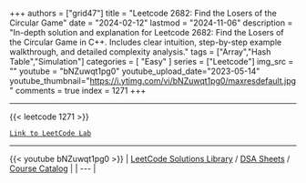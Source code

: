 
+++
authors = ["grid47"]
title = "Leetcode 2682: Find the Losers of the Circular Game"
date = "2024-02-12"
lastmod = "2024-11-06"
description = "In-depth solution and explanation for Leetcode 2682: Find the Losers of the Circular Game in C++. Includes clear intuition, step-by-step example walkthrough, and detailed complexity analysis."
tags = ["Array","Hash Table","Simulation"]
categories = [
    "Easy"
]
series = ["Leetcode"]
img_src = ""
youtube = "bNZuwqt1pg0"
youtube_upload_date="2023-05-14"
youtube_thumbnail="https://i.ytimg.com/vi/bNZuwqt1pg0/maxresdefault.jpg"
comments = true
index = 1271
+++



---
{{< leetcode 1271 >}}

[`Link to LeetCode Lab`](https://leetcode.com/problems/find-the-losers-of-the-circular-game/description/)

---
{{< youtube bNZuwqt1pg0 >}}
| [LeetCode Solutions Library](https://grid47.xyz/leetcode/) / [DSA Sheets](https://grid47.xyz/sheets/) / [Course Catalog](https://grid47.xyz/courses/) |
| --- |
